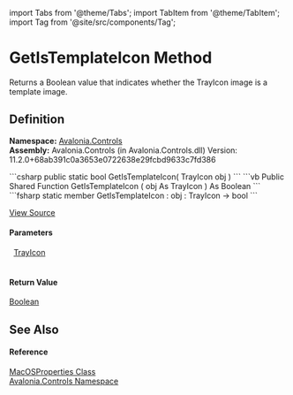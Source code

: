 import Tabs from '@theme/Tabs'; 
import TabItem from '@theme/TabItem'; 
import Tag from '@site/src/components/Tag'; 

# GetIsTemplateIcon Method


Returns a Boolean value that indicates whether the TrayIcon image is a template image.



## Definition
**Namespace:** <a href="N_Avalonia_Controls">Avalonia.Controls</a>  
**Assembly:** Avalonia.Controls (in Avalonia.Controls.dll) Version: 11.2.0+68ab391c0a3653e0722638e29fcbd9633c7fd386

<Tabs groupId="api-code-preview">
<TabItem value="csharp" label="C#">
```csharp
public static bool GetIsTemplateIcon(
	TrayIcon obj
)
```
</TabItem>
<TabItem value="vb" label="VB">
```vb
Public Shared Function GetIsTemplateIcon ( 
	obj As TrayIcon
) As Boolean
```
</TabItem>
<TabItem value="fsharp" label="F#">
```fsharp
static member GetIsTemplateIcon : 
        obj : TrayIcon -> bool 
```
</TabItem>
</Tabs>



<a href="https://github.com/AvaloniaUI/Avalonia/tree/master/srcAvalonia.Controls/Platform/MacOSProperties.cs#L29" title="View the source code">View Source</a>



#### Parameters
<dl><dt>  <a href="T_Avalonia_Controls_TrayIcon">TrayIcon</a></dt><dd> </dd></dl>

#### Return Value
<a href="https://learn.microsoft.com/dotnet/api/system.boolean" target="_blank" rel="noopener noreferrer">Boolean</a>

## See Also


#### Reference
<a href="T_Avalonia_Controls_MacOSProperties">MacOSProperties Class</a>  
<a href="N_Avalonia_Controls">Avalonia.Controls Namespace</a>  
